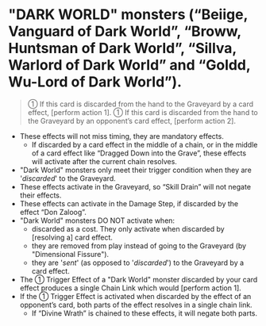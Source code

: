 # "DARK WORLD" monsters (“Beiige, Vanguard of Dark World”, “Broww, Huntsman of Dark World”, “Sillva, Warlord of Dark World” and “Goldd, Wu-Lord of Dark World”).

> ① If this card is discarded from the hand to the Graveyard by a card effect, \[perform action 1\]. ① If this card is discarded from the hand to the Graveyard by an opponent’s card effect, \[perform action 2\].

*   These effects will not miss timing, they are mandatory effects.
    *   If discarded by a card effect in the middle of a chain, or in the middle of a card effect like “Dragged Down into the Grave”, these effects will activate after the current chain resolves.
*   "Dark World" monsters only meet their trigger condition when they are '_discarded_' to the Graveyard.
*   These effects activate in the Graveyard, so “Skill Drain” will not negate their effects.
*   These effects can activate in the Damage Step, if discarded by the effect “Don Zaloog”.
*   "Dark World" monsters DO NOT activate when:
    *   discarded as a cost. They only activate when discarded by \[resolving a\] card effect.
    *   they are removed from play instead of going to the Graveyard (by "Dimensional Fissure").
    *   they are '_sent_' (as opposed to '_discarded_') to the Graveyard by a card effect.
*   The ① Trigger Effect of a "Dark World" monster discarded by your card effect produces a single Chain Link which would \[perform action 1\].
*   If the ① Trigger Effect is activated when discarded by the effect of an opponent’s card, both parts of the effect resolves in a single chain link.
    *   If “Divine Wrath” is chained to these effects, it will negate both parts.
